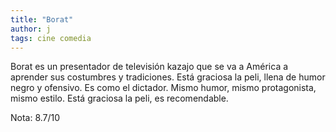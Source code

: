 ```yaml
---
title: "Borat"
author: j
tags: cine comedia
---
```


Borat es un presentador de televisión kazajo que se va a América a aprender sus costumbres y tradiciones. Está graciosa la peli, llena de humor negro y ofensivo. Es como el dictador. Mismo humor, mismo protagonista, mismo estilo. Está graciosa la peli, es recomendable.

Nota: 8.7/10

